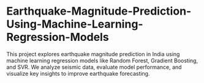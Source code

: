 # Earthquake-Magnitude-Prediction-Using-Machine-Learning-Regression-Models
This project explores earthquake magnitude prediction in India using machine learning regression models like Random Forest, Gradient Boosting, and SVR. We analyze seismic data, evaluate model performance, and visualize key insights to improve earthquake forecasting.
